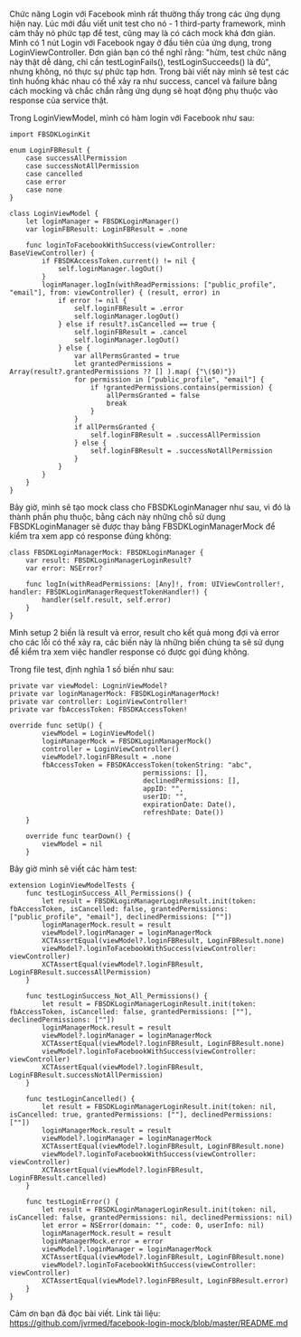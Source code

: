 Chức năng Login với Facebook mình rất thường thấy trong các ứng dụng hiện nay. Lúc mới đầu viết unit test cho nó - 1 third-party framework, mình cảm thấy nó phức tạp để test, cũng may là có cách mock khá đơn giản. Mình có 1 nút Login với Facebook ngay ở đầu tiên của ứng dụng, trong LoginViewController. Đơn giản bạn có thể nghĩ rằng: "hừm, test chức năng này thật dễ dàng, chỉ cần testLoginFails(), testLoginSucceeds() là đủ", nhưng không, nó thực sự phức tạp hơn. Trong bài viết này mình sẽ test các tình huống khác nhau có thể xảy ra như success, cancel và failure bằng cách mocking và chắc chắn rằng ứng dụng sẽ hoạt động phụ thuộc vào response của service thật.

Trong LoginViewModel, mình có hàm login với Facebook như sau:
```
import FBSDKLoginKit

enum LoginFBResult {
    case successAllPermission
    case successNotAllPermission
    case cancelled
    case error
    case none
}

class LoginViewModel {
    let loginManager = FBSDKLoginManager()
    var loginFBResult: LoginFBResult = .none

    func loginToFacebookWithSuccess(viewController: BaseViewController) {
        if FBSDKAccessToken.current() != nil {
            self.loginManager.logOut()
        }
        loginManager.logIn(withReadPermissions: ["public_profile", "email"], from: viewController) { (result, error) in
            if error != nil {
                self.loginFBResult = .error
                self.loginManager.logOut()
            } else if result?.isCancelled == true {
                self.loginFBResult = .cancel
                self.loginManager.logOut()
            } else {
                var allPermsGranted = true
                let grantedPermissions = Array(result?.grantedPermissions ?? [] ).map( {"\($0)"})
                for permission in ["public_profile", "email"] {
                    if !grantedPermissions.contains(permission) {
                        allPermsGranted = false
                        break
                    }
                }
                if allPermsGranted {
                    self.loginFBResult = .successAllPermission
                } else {
                    self.loginFBResult = .successNotAllPermission
                }
            }
        }
    }
}
```

Bây giờ, mình sẽ tạo mock class cho FBSDKLoginManager như sau, vì đó là thành phần phụ thuộc, bằng cách này những chỗ sử dụng FBSDKLoginManager sẽ được thay bằng FBSDKLoginManagerMock để kiểm tra xem app có response đúng không:

```
class FBSDKLoginManagerMock: FBSDKLoginManager {
    var result: FBSDKLoginManagerLoginResult?
    var error: NSError?
    
    func logIn(withReadPermissions: [Any]!, from: UIViewController!, handler: FBSDKLoginManagerRequestTokenHandler!) {
        handler(self.result, self.error)
    }
}
```

Mình setup 2 biến là result và error, result cho kết quả mong đợi và error cho các lỗi có thể xảy ra, các biến này là những biến chúng ta sẽ sử dụng để kiểm tra xem việc handler response có được gọi đúng không. 

Trong file test, định nghĩa 1 số biến như sau:
```
private var viewModel: LogninViewModel?
private var loginManagerMock: FBSDKLoginManagerMock!
private var controller: LoginViewController!
private var fbAccessToken: FBSDKAccessToken!

override func setUp() {
        viewModel = LoginViewModel()
        loginManagerMock = FBSDKLoginManagerMock()
        controller = LoginViewController()
        viewModel?.loginFBResult = .none
        fbAccessToken = FBSDKAccessToken(tokenString: "abc",
                                 permissions: [],
                                 declinedPermissions: [],
                                 appID: "",
                                 userID: "",
                                 expirationDate: Date(),
                                 refreshDate: Date())
    }

    override func tearDown() {
        viewModel = nil
    }
```

Bây giờ mình sẽ viết các hàm test: 
```
extension LoginViewModelTests {
    func testLoginSuccess_All_Permissions() {
        let result = FBSDKLoginManagerLoginResult.init(token: fbAccessToken, isCancelled: false, grantedPermissions: ["public_profile", "email"], declinedPermissions: [""])
        loginManagerMock.result = result
        viewModel?.loginManager = loginManagerMock
        XCTAssertEqual(viewModel?.loginFBResult, LoginFBResult.none)
        viewModel?.loginToFacebookWithSuccess(viewController: viewController)
        XCTAssertEqual(viewModel?.loginFBResult, LoginFBResult.successAllPermission)
    }
    
    func testLoginSuccess_Not_All_Permissions() {
        let result = FBSDKLoginManagerLoginResult.init(token: fbAccessToken, isCancelled: false, grantedPermissions: [""], declinedPermissions: [""])
        loginManagerMock.result = result
        viewModel?.loginManager = loginManagerMock
        XCTAssertEqual(viewModel?.loginFBResult, LoginFBResult.none)
        viewModel?.loginToFacebookWithSuccess(viewController: viewController)
        XCTAssertEqual(viewModel?.loginFBResult, LoginFBResult.successNotAllPermission)
    }
    
    func testLoginCancelled() {
        let result = FBSDKLoginManagerLoginResult.init(token: nil, isCancelled: true, grantedPermissions: [""], declinedPermissions: [""])
        loginManagerMock.result = result
        viewModel?.loginManager = loginManagerMock
        XCTAssertEqual(viewModel?.loginFBResult, LoginFBResult.none)
        viewModel?.loginToFacebookWithSuccess(viewController: viewController)
        XCTAssertEqual(viewModel?.loginFBResult, LoginFBResult.cancelled)
    }
    
    func testLoginError() {
        let result = FBSDKLoginManagerLoginResult.init(token: nil, isCancelled: false, grantedPermissions: nil, declinedPermissions: nil)
        let error = NSError(domain: "", code: 0, userInfo: nil)
        loginManagerMock.result = result
        loginManagerMock.error = error
        viewModel?.loginManager = loginManagerMock
        XCTAssertEqual(viewModel?.loginFBResult, LoginFBResult.none)
        viewModel?.loginToFacebookWithSuccess(viewController: viewController)
        XCTAssertEqual(viewModel?.loginFBResult, LoginFBResult.error)
    }
}
```

Cảm ơn bạn đã đọc bài viết.
Link tài liệu: https://github.com/jvrmed/facebook-login-mock/blob/master/README.md